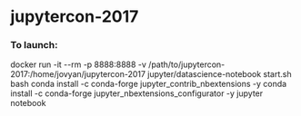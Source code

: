 # jupytercon-2017

### To launch:

docker run -it --rm -p 8888:8888 -v /path/to/jupytercon-2017:/home/jovyan/jupytercon-2017 jupyter/datascience-notebook start.sh bash
conda install -c conda-forge jupyter_contrib_nbextensions -y
conda install -c conda-forge jupyter_nbextensions_configurator -y
jupyter notebook
